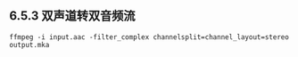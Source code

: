 ## 6.5.3 双声道转双音频流

```shell
ffmpeg -i input.aac -filter_complex channelsplit=channel_layout=stereo output.mka
```
